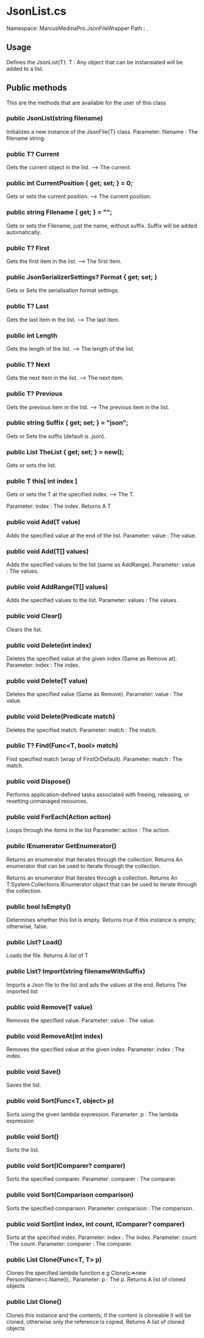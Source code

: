# JsonList.cs
Namespace: MarcusMedinaPro.JsonFileWrapper
Path : .

## Usage
Defines the JsonList{T}.
T : Any object that can be instansiated will be added to a list.

## Public methods
This are the methods that are available for the user of this class

### public JsonList(string filename)
Initializes a new instance of the JsonFile{T} class.
Parameter: filename : The filename string.

### public T? Current
Gets the current object in the list.
--> The current.

### public int CurrentPosition { get; set; } = 0;
Gets or sets the current position.
--> The current position.

### public string Filename { get; } = "";
Gets or sets the Filename, just the name, without suffix. Suffix will be added automatically.

### public T? First
Gets the first item in the list.
--> The first item.

### public JsonSerializerSettings? Format { get; set; }
Gets or Sets the serialisation format settings.

### public T? Last
Gets the last item in the list.
--> The last item.

### public int Length
Gets the length of the list.
--> The length of the list.

### public T? Next
Gets the next item in the list.
--> The next item.

### public T? Previous
Gets the previous item in the list.
--> The previous item in the list.

### public string Suffix { get; set; } = "json";
Gets or Sets the suffix (default is .json).

### public List<T> TheList { get; set; } = new();
Gets or sets the list.

### public T this[ int index ]
Gets or sets the T at the specified index.
--> The T.

Parameter: index : The index. 
Returns A T

### public void Add(T value)
Adds the specified value at the end of the list.
Parameter: value : The value.

### public void Add(T[] values)
Adds the specified values to the list (same as AddRange).
Parameter: value : The values.

### public void AddRange(T[] values)
Adds the specified values to the list.
Parameter: values : The values.

### public void Clear()
Clears the list.

### public void Delete(int index)
Deletes the specified value at the given index (Same as Remove at).
Parameter: index : The index.

### public void Delete(T value)
Deletes the specified value (Same as Remove).
Parameter: value : The value.

### public void Delete(Predicate<T> match)
Deletes the specified match.
Parameter: match : The match.

### public T? Find(Func<T, bool> match)
Find specified match (wrap of FirstOrDefault).
Parameter: match : The match.

### public void Dispose()
Performs application-defined tasks associated with freeing, releasing, or resetting unmanaged resources.

### public void ForEach(Action<T> action)
Loops through the items in the list
Parameter: action : The action.

### public IEnumerator GetEnumerator()
Returns an enumerator that iterates through the collection.
Returns
An enumerator that can be used to iterate through the collection.
 
Returns an enumerator that iterates through a collection.
Returns
An T:System.Collections.IEnumerator object that can be used to iterate through the collection.

### public bool IsEmpty()
Determines whether this list is empty.
Returns
true if this instance is empty; otherwise, false.

### public List<T>? Load()
Loads the file.
Returns A list of T

### public List<T>? Import(string filenameWithSuffix)
Imports a Json file to the list and ads the values at the end.
Returns The imported list

### public void Remove(T value)
Removes the specified value.
Parameter: value : The value.

### public void RemoveAt(int index)
Removes the specified value at the given index.
Parameter: index : The index.

### public void Save()
Saves the list.

### public void Sort(Func<T, object> p)
Sorts using the given lambda expression.
Parameter: p : The lambda expression

### public void Sort()
Sorts the list.

### public void Sort(IComparer<T>? comparer)
Sorts the specified comparer.
Parameter: comparer : The comparer.

### public void Sort(Comparison<T> comparison)
Sorts the specified comparison.
Parameter: comparison : The comparison.

### public void Sort(int index, int count, IComparer<T>? comparer)
Sorts at the specified index.
Parameter: index : The index. 
Parameter: count : The count. 
Parameter: comparer : The comparer.

### public List<T> Clone(Func<T, T> p)
Clones the specified lambda function e.g Clone(c=>new Person{Name=c.Name});.
Parameter: p : The p. 
Returns A list of cloned objects

### public List<T> Clone()
Clones this instance and the contents, if the content is cloneable it will be cloned, otherwise only the reference is copied.
Returns A list of cloned objects
